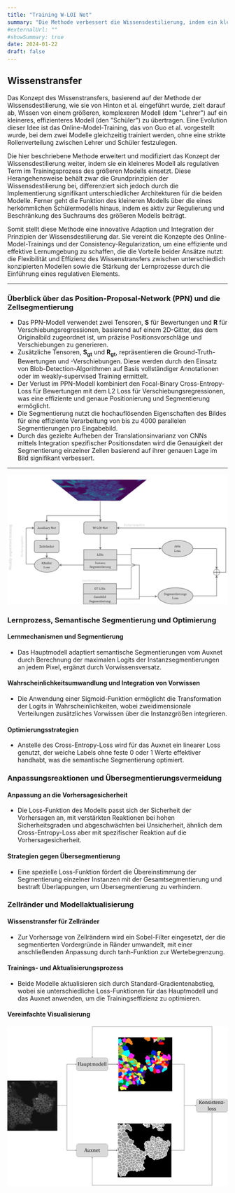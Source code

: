 ```yaml
---
title: "Training W-LOI Net"
summary: "Die Methode verbessert die Wissensdestilierung, indem ein kleineres Modell den Lernprozess eines größeren Modells reguliert, was über traditionelle Lehrer-Schüler-Ansätze hinausgeht. Diese Technik kombiniert Online-Training und Konsistenzregulierung. Im PPN und der Zellsegmentierung werden genaue Positionsbestimmungen für eine zielgenaue Segmentierung genutzt, unterstützt durch spezifische Anpassungen im Lernprozess und Optimierungsstrategien gegen Übersegmentierung."
#externalUrl: ""
#showSummary: true
date: 2024-01-22
draft: false
---
```

## Wissenstransfer
Das Konzept des Wissenstransfers, basierend auf der Methode der Wissensdestilierung, wie sie von Hinton et al. eingeführt wurde, zielt darauf ab, Wissen von einem größeren, komplexeren Modell (dem "Lehrer") auf ein kleineres, effizienteres Modell (den "Schüler") zu übertragen. Eine Evolution dieser Idee ist das Online-Model-Training, das von Guo et al. vorgestellt wurde, bei dem zwei Modelle gleichzeitig trainiert werden, ohne eine strikte Rollenverteilung zwischen Lehrer und Schüler festzulegen. 

Die hier beschriebene Methode erweitert und modifiziert das Konzept der Wissensdestilierung weiter, indem sie ein kleineres Modell als regulativen Term im Trainingsprozess des größeren Modells einsetzt. Diese Herangehensweise behält zwar die Grundprinzipien der Wissensdestilierung bei, differenziert sich jedoch durch die Implementierung signifikant unterschiedlicher Architekturen für die beiden Modelle. Ferner geht die Funktion des kleineren Modells über die eines herkömmlichen Schülermodells hinaus, indem es aktiv zur Regulierung und Beschränkung des Suchraums des größeren Modells beiträgt. 

Somit stellt diese Methode eine innovative Adaption und Integration der Prinzipien der Wissensdestilierung dar. Sie vereint die Konzepte des Online-Model-Trainings und der Consistency-Regularization, um eine effiziente und effektive Lernumgebung zu schaffen, die die Vorteile beider Ansätze nutzt: die Flexibilität und Effizienz des Wissenstransfers zwischen unterschiedlich konzipierten Modellen sowie die Stärkung der Lernprozesse durch die Einführung eines regulativen Elements.

---

### Überblick über das Position-Proposal-Network (PPN) und die Zellsegmentierung

- Das PPN-Modell verwendet zwei Tensoren, **S** für Bewertungen und **R** für Verschiebungsregressionen, basierend auf einem 2D-Gitter, das dem Originalbild zugeordnet ist, um präzise Positionsvorschläge und Verschiebungen zu generieren.
- Zusätzliche Tensoren, **S<sub>gt</sub>** und **R<sub>gt</sub>**, repräsentieren die Ground-Truth-Bewertungen und -Verschiebungen. Diese werden durch den Einsatz von Blob-Detection-Algorithmen auf Basis vollständiger Annotationen oder im weakly-supervised Training ermittelt.
- Der Verlust im PPN-Modell kombiniert den Focal-Binary Cross-Entropy-Loss für Bewertungen mit dem L2 Loss für Verschiebungsregressionen, was eine effiziente und genaue Positionierung und Segmentierung ermöglicht.
- Die Segmentierung nutzt die hochauflösenden Eigenschaften des Bildes für eine effiziente Verarbeitung von bis zu 4000 parallelen Segmentierungen pro Eingabebild.
- Durch das gezielte Aufheben der Translationsinvarianz von CNNs mittels Integration spezifischer Positionsdaten wird die Genauigkeit der Segmentierung einzelner Zellen basierend auf ihrer genauen Lage im Bild signifikant verbessert.

---

![Alt text](images/Semi-Supervised.png)
### Lernprozess, Semantische Segmentierung und Optimierung

#### Lernmechanismen und Segmentierung
- Das Hauptmodell adaptiert semantische Segmentierungen vom Auxnet durch Berechnung der maximalen Logits der Instanzsegmentierungen an jedem Pixel, ergänzt durch Vorwissensversatz.

#### Wahrscheinlichkeitsumwandlung und Integration von Vorwissen
- Die Anwendung einer Sigmoid-Funktion ermöglicht die Transformation der Logits in Wahrscheinlichkeiten, wobei zweidimensionale Verteilungen zusätzliches Vorwissen über die Instanzgrößen integrieren.

#### Optimierungsstrategien
- Anstelle des Cross-Entropy-Loss wird für das Auxnet ein linearer Loss genutzt, der weiche Labels ohne feste 0 oder 1 Werte effektiver handhabt, was die semantische Segmentierung optimiert.

### Anpassungsreaktionen und Übersegmentierungsvermeidung

#### Anpassung an die Vorhersagesicherheit
- Die Loss-Funktion des Modells passt sich der Sicherheit der Vorhersagen an, mit verstärkten Reaktionen bei hohen Sicherheitsgraden und abgeschwächten bei Unsicherheit, ähnlich dem Cross-Entropy-Loss aber mit spezifischer Reaktion auf die Vorhersagesicherheit.

#### Strategien gegen Übersegmentierung
- Eine spezielle Loss-Funktion fördert die Übereinstimmung der Segmentierung einzelner Instanzen mit der Gesamtsegmentierung und bestraft Überlappungen, um Übersegmentierung zu verhindern.

### Zellränder und Modellaktualisierung

#### Wissenstransfer für Zellränder
- Zur Vorhersage von Zellrändern wird ein Sobel-Filter eingesetzt, der die segmentierten Vordergründe in Ränder umwandelt, mit einer anschließenden Anpassung durch tanh-Funktion zur Wertebegrenzung.

#### Trainings- und Aktualisierungsprozess
- Beide Modelle aktualisieren sich durch Standard-Gradientenabstieg, wobei sie unterschiedliche Loss-Funktionen für das Hauptmodell und das Auxnet anwenden, um die Trainingseffizienz zu optimieren.

#### Vereinfachte Visualisierung
![Alt text](images/Training_vis_extra.png)

